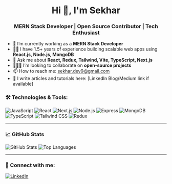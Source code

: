 <h1 align="center">Hi 👋, I'm Sekhar</h1>
<h3 align="center">MERN Stack Developer | Open Source Contributor | Tech Enthusiast</h3>

- 🌱 I’m currently working as a **MERN Stack Developer**
- 👨‍💻 I have 1.5+ years of experience building scalable web apps using **React.js, Node.js, MongoDB**
- 💬 Ask me about **React, Redux, Tailwind, Vite, TypeScript, Next.js**
- 🧑‍🤝‍🧑 I’m looking to collaborate on **open-source projects**
- 📫 How to reach me: [sekhar.dev9@gmail.com](mailto:sekhar.dev9@gmail.com)
- 📝 I write articles and tutorials here: [LinkedIn Blog/Medium link if available]

### 🛠️ Technologies & Tools:
![JavaScript](https://img.shields.io/badge/-JavaScript-black?style=flat&logo=javascript)
![React](https://img.shields.io/badge/-React-black?style=flat&logo=react)
![Next.js](https://img.shields.io/badge/-Next.js-black?style=flat&logo=next.js)
![Node.js](https://img.shields.io/badge/-Node.js-black?style=flat&logo=node.js)
![Express](https://img.shields.io/badge/-Express-black?style=flat&logo=express)
![MongoDB](https://img.shields.io/badge/-MongoDB-black?style=flat&logo=mongodb)
![TypeScript](https://img.shields.io/badge/-TypeScript-black?style=flat&logo=typescript)
![Tailwind CSS](https://img.shields.io/badge/-TailwindCSS-black?style=flat&logo=tailwindcss)
![Redux](https://img.shields.io/badge/-Redux-black?style=flat&logo=redux)

---

### 📈 GitHub Stats
![GitHub Stats](https://github-readme-stats.vercel.app/api?username=sekhar-dev9&show_icons=true&theme=radical)
![Top Languages](https://github-readme-stats.vercel.app/api/top-langs/?username=sekhar-dev9&layout=compact&theme=radical)

---

### 🔗 Connect with me:
[![LinkedIn](https://img.shields.io/badge/-LinkedIn-blue?style=flat&logo=Linkedin)](https://www.linkedin.com/in/YOUR-LINKEDIN-ID/)
